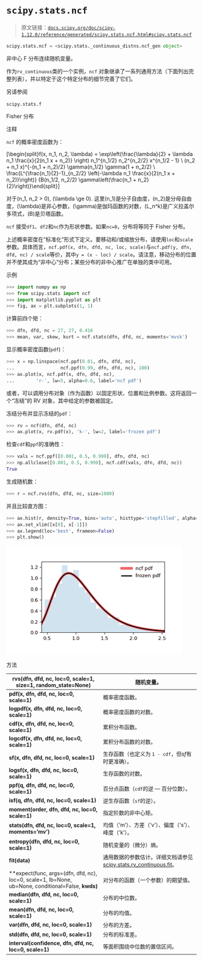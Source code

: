 # `scipy.stats.ncf`

> 原文链接：[`docs.scipy.org/doc/scipy-1.12.0/reference/generated/scipy.stats.ncf.html#scipy.stats.ncf`](https://docs.scipy.org/doc/scipy-1.12.0/reference/generated/scipy.stats.ncf.html#scipy.stats.ncf)

```py
scipy.stats.ncf = <scipy.stats._continuous_distns.ncf_gen object>
```

非中心 F 分布连续随机变量。

作为`rv_continuous`类的一个实例，`ncf` 对象继承了一系列通用方法（下面列出完整列表），并以特定于这个特定分布的细节完善了它们。

另请参阅

`scipy.stats.f`

Fisher 分布

注释

`ncf` 的概率密度函数为：

\[\begin{split}f(x, n_1, n_2, \lambda) = \exp\left(\frac{\lambda}{2} + \lambda n_1 \frac{x}{2(n_1 x + n_2)} \right) n_1^{n_1/2} n_2^{n_2/2} x^{n_1/2 - 1} \\ (n_2 + n_1 x)^{-(n_1 + n_2)/2} \gamma(n_1/2) \gamma(1 + n_2/2) \\ \frac{L^{\frac{n_1}{2}-1}_{n_2/2} \left(-\lambda n_1 \frac{x}{2(n_1 x + n_2)}\right)} {B(n_1/2, n_2/2) \gamma\left(\frac{n_1 + n_2}{2}\right)}\end{split}\]

对于\(n_1, n_2 > 0\), \(\lambda \ge 0\). 这里\(n_1\)是分子自由度，\(n_2\)是分母自由度，\(\lambda\)是非心参数，\(\gamma\)是伽玛函数的对数，\(L_n^k\)是广义拉盖尔多项式，\(B\)是贝塔函数。

`ncf` 接受`df1`、`df2`和`nc`作为形状参数。如果`nc=0`，分布将等同于 Fisher 分布。

上述概率密度在“标准化”形式下定义。要移动和/或缩放分布，请使用`loc`和`scale`参数。具体而言，`ncf.pdf(x, dfn, dfd, nc, loc, scale)`与`ncf.pdf(y, dfn, dfd, nc) / scale`等价，其中`y = (x - loc) / scale`。请注意，移动分布的位置并不使其成为“非中心”分布；某些分布的非中心推广在单独的类中可用。

示例

```py
>>> import numpy as np
>>> from scipy.stats import ncf
>>> import matplotlib.pyplot as plt
>>> fig, ax = plt.subplots(1, 1) 
```

计算前四个矩：

```py
>>> dfn, dfd, nc = 27, 27, 0.416
>>> mean, var, skew, kurt = ncf.stats(dfn, dfd, nc, moments='mvsk') 
```

显示概率密度函数(`pdf`)：

```py
>>> x = np.linspace(ncf.ppf(0.01, dfn, dfd, nc),
...                 ncf.ppf(0.99, dfn, dfd, nc), 100)
>>> ax.plot(x, ncf.pdf(x, dfn, dfd, nc),
...        'r-', lw=5, alpha=0.6, label='ncf pdf') 
```

或者，可以调用分布对象（作为函数）以固定形状、位置和比例参数。这将返回一个“冻结”的 RV 对象，其中给定的参数被固定。

冻结分布并显示冻结的`pdf`：

```py
>>> rv = ncf(dfn, dfd, nc)
>>> ax.plot(x, rv.pdf(x), 'k-', lw=2, label='frozen pdf') 
```

检查`cdf`和`ppf`的准确性：

```py
>>> vals = ncf.ppf([0.001, 0.5, 0.999], dfn, dfd, nc)
>>> np.allclose([0.001, 0.5, 0.999], ncf.cdf(vals, dfn, dfd, nc))
True 
```

生成随机数：

```py
>>> r = ncf.rvs(dfn, dfd, nc, size=1000) 
```

并且比较直方图：

```py
>>> ax.hist(r, density=True, bins='auto', histtype='stepfilled', alpha=0.2)
>>> ax.set_xlim([x[0], x[-1]])
>>> ax.legend(loc='best', frameon=False)
>>> plt.show() 
```

![../../_images/scipy-stats-ncf-1.png](img/768e07984f9ce60bbe41ceaa4d0289e6.png)

方法

| **rvs(dfn, dfd, nc, loc=0, scale=1, size=1, random_state=None)** | 随机变量。 |
| --- | --- |
| **pdf(x, dfn, dfd, nc, loc=0, scale=1)** | 概率密度函数。 |
| **logpdf(x, dfn, dfd, nc, loc=0, scale=1)** | 概率密度函数的对数。 |
| **cdf(x, dfn, dfd, nc, loc=0, scale=1)** | 累积分布函数。 |
| **logcdf(x, dfn, dfd, nc, loc=0, scale=1)** | 累积分布函数的对数。 |
| **sf(x, dfn, dfd, nc, loc=0, scale=1)** | 生存函数（也定义为 `1 - cdf`，但*sf*有时更准确）。 |
| **logsf(x, dfn, dfd, nc, loc=0, scale=1)** | 生存函数的对数。 |
| **ppf(q, dfn, dfd, nc, loc=0, scale=1)** | 百分点函数（`cdf`的逆 — 百分位数）。 |
| **isf(q, dfn, dfd, nc, loc=0, scale=1)** | 逆生存函数（`sf`的逆）。 |
| **moment(order, dfn, dfd, nc, loc=0, scale=1)** | 指定阶数的非中心矩。 |
| **stats(dfn, dfd, nc, loc=0, scale=1, moments=’mv’)** | 均值（‘m’）、方差（‘v’）、偏度（‘s’）、峰度（‘k’）。 |
| **entropy(dfn, dfd, nc, loc=0, scale=1)** | 随机变量的（微分）熵。 |
| **fit(data)** | 通用数据的参数估计。详细文档请参见 [scipy.stats.rv_continuous.fit](https://docs.scipy.org/doc/scipy/reference/generated/scipy.stats.rv_continuous.fit.html#scipy.stats.rv_continuous.fit)。 |
| **expect(func, args=(dfn, dfd, nc), loc=0, scale=1, lb=None, ub=None, conditional=False, **kwds)** | 对分布的函数（一个参数）的期望值。 |
| **median(dfn, dfd, nc, loc=0, scale=1)** | 分布的中位数。 |
| **mean(dfn, dfd, nc, loc=0, scale=1)** | 分布的均值。 |
| **var(dfn, dfd, nc, loc=0, scale=1)** | 分布的方差。 |
| **std(dfn, dfd, nc, loc=0, scale=1)** | 分布的标准差。 |
| **interval(confidence, dfn, dfd, nc, loc=0, scale=1)** | 等面积围绕中位数的置信区间。 |
